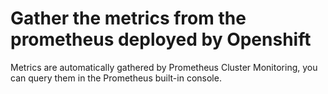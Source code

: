 # Gather the metrics from the prometheus deployed by Openshift

Metrics are automatically gathered by Prometheus Cluster Monitoring, you can query them in the Prometheus built-in console.


